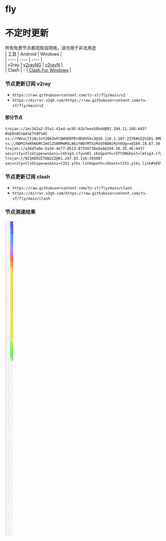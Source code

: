 # fly
# 不定时更新
所有免费节点都爬取自网络，请勿用于非法用途  
|  工具  | Android  | Windows  |  
|  ----  | ----   | ----  |  
| v2ray  | [v2rayNG](https://github.com/2dust/v2rayNG/releases) | [v2rayN](https://github.com/2dust/v2rayN/releases) |  
| Clash  | - | [Clash For Windows](https://github.com/2dust/clashN/releases) | 
  
### 节点更新订阅  v2ray
- `https://raw.githubusercontent.com/ts-sf/fly/main/v2`  
- `https://mirror.v2gh.com/https://raw.githubusercontent.com/ts-sf/fly/main/v2`  

#### 部分节点  
``` 
trojan://1ec162a2-55a1-41ed-ac95-b2b7eea50bdd@91.194.11.168:443?#%E6%9C%AA%E7%9F%A5
ss://YWVzLTI1Ni1nY206ZmFCQW9ENTRrODdVSkc3@38.110.1.107:2376#US2%201.9MB%2Fs
ss://NDM1YmRhNGMtZmU1ZS00MmM5LWEzYWQtMTUzMzQ5NDNiMzhhOg==@104.18.67.30:80#%E6%9C%AA%E7%9F%A52
trojan://a36dfa0e-5a34-4e77-8513-87350f38e0a6@104.16.35.46:443?security=tls&type=ws&sni=lmtsg3.cfyun01.sbs&path=/CFYUN&host=lmtsg3.cfyun01.sbs#%E6%9C%AA%E7%9F%A53
trojan://NISHIKUITAN222@61.247.83.116:39308?security=tls&type=ws&sni=t331.ylks.link&path=/&host=t331.ylks.link#%E6%9C%AA%E7%9F%A54
```
### 节点更新订阅  clash
- `https://raw.githubusercontent.com/ts-sf/fly/main/clash`  
- `https://mirror.v2gh.com/https://raw.githubusercontent.com/ts-sf/fly/main/clash`  

### 节点测速结果
![image](traffic.png)
